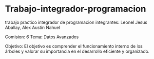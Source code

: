 # Trabajo-integrador-programacion
trabajo practico  integrador de programacion
integrantes: Leonel Jesus Aballay, Alex Austin Nahuel

Comision: 6
Tema: Datos Avanzados

Objetivo: El objetivo es comprender el funcionamiento interno de los árboles y valorar su importancia en el desarrollo eficiente y organizado.


